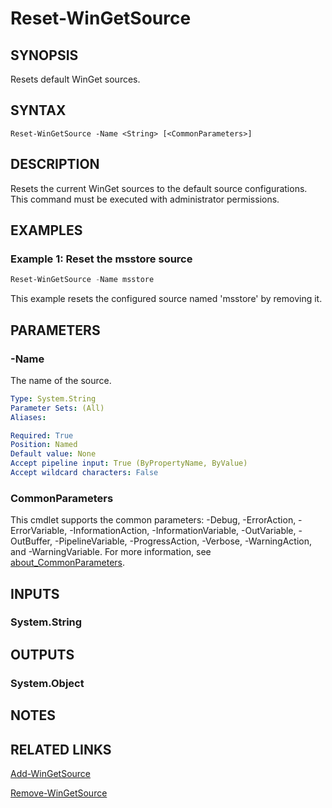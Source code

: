 ﻿---
external help file: Microsoft.WinGet.Client.Cmdlets.dll-Help.xml
Module Name: Microsoft.WinGet.Client
ms.date: 08/01/2024
online version:
schema: 2.0.0
---

# Reset-WinGetSource

## SYNOPSIS
Resets default WinGet sources.

## SYNTAX

```
Reset-WinGetSource -Name <String> [<CommonParameters>]
```

## DESCRIPTION

Resets the current WinGet sources to the default source configurations. This command must be
executed with administrator permissions.

## EXAMPLES

### Example 1: Reset the msstore source

```powershell
Reset-WinGetSource -Name msstore
```

This example resets the configured source named 'msstore' by removing it.

## PARAMETERS

### -Name

The name of the source.

```yaml
Type: System.String
Parameter Sets: (All)
Aliases:

Required: True
Position: Named
Default value: None
Accept pipeline input: True (ByPropertyName, ByValue)
Accept wildcard characters: False
```

### CommonParameters

This cmdlet supports the common parameters: -Debug, -ErrorAction, -ErrorVariable,
-InformationAction, -InformationVariable, -OutVariable, -OutBuffer, -PipelineVariable,
-ProgressAction, -Verbose, -WarningAction, and -WarningVariable. For more information, see
[about_CommonParameters](http://go.microsoft.com/fwlink/?LinkID=113216).

## INPUTS

### System.String

## OUTPUTS

### System.Object

## NOTES

## RELATED LINKS

[Add-WinGetSource](Add-WinGetSource.md)

[Remove-WinGetSource](Remove-WinGetSource.md)
